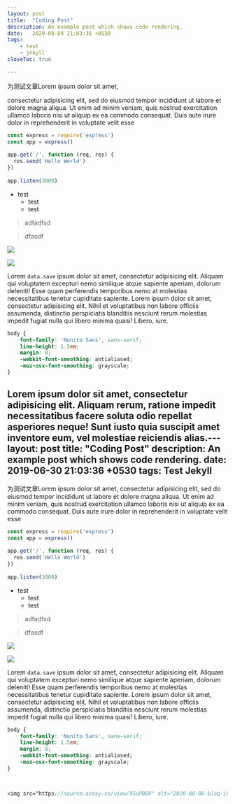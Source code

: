 ```yaml
---
layout: post
title:  "Coding Post"
description: An example post which shows code rendering.
date:   2020-08-04 21:03:36 +0530
tags:
    - test
    - jekyll
closeToc: true

---
```

为测试文章Lorem ipsum dolor sit amet, 

consectetur adipisicing elit, sed do eiusmod tempor incididunt ut labore et dolore magna aliqua. Ut enim ad minim veniam, quis nostrud exercitation ullamco laboris nisi ut aliquip ex ea commodo consequat. Duis aute irure dolor in reprehenderit in voluptate velit esse
<!-- more -->

```javascript
const express = require('express')
const app = express()
 
app.get('/', function (req, res) {
  res.send('Hello World')
})
 
app.listen(3000)
```

- test
    - test
    - test

> adfadfsd

> dfasdf

![](https://source.acexy.cn/view/XSuPBGR)


![](https://source.acexy.cn/view/XSvPiyc)

Lorem `data.save` ipsum dolor sit amet, consectetur adipisicing elit. Aliquam qui voluptatem excepturi nemo similique atque sapiente aperiam, dolorum deleniti! Esse quam perferendis temporibus nemo at molestias necessitatibus tenetur cupiditate sapiente. Lorem ipsum dolor sit amet, consectetur adipisicing elit. Nihil et voluptatibus non labore officiis assumenda, distinctio perspiciatis blanditiis nesciunt rerum molestias impedit fugiat nulla qui libero minima quasi! Libero, iure.

```scss
body {
    font-family: 'Nunito Sans', sans-serif;
    line-height: 1.5em;
    margin: 0;
    -webkit-font-smoothing: antialiased;
    -moz-osx-font-smoothing: grayscale;
}
```
Lorem ipsum dolor sit amet, consectetur adipisicing elit. Aliquam rerum, ratione impedit necessitatibus facere soluta odio repellat asperiores neque! Sunt iusto quia suscipit amet inventore eum, vel molestiae reiciendis alias.---
layout: post
title:  "Coding Post"
description: An example post which shows code rendering.
date:   2019-06-30 21:03:36 +0530
tags: Test Jekyll
---
为测试文章Lorem ipsum dolor sit amet, consectetur adipisicing elit, sed do eiusmod tempor incididunt ut labore et dolore magna aliqua. Ut enim ad minim veniam, quis nostrud exercitation ullamco laboris nisi ut aliquip ex ea commodo consequat. Duis aute irure dolor in reprehenderit in voluptate velit esse

```javascript
const express = require('express')
const app = express()
 
app.get('/', function (req, res) {
  res.send('Hello World')
})
 
app.listen(3000)
```

- test
    - test
    - test

> adfadfsd

> dfasdf


![](https://source.acexy.cn/view/XV0I0El)

![](https://source.acexy.cn/view/XSuPBGR)

Lorem `data.save` ipsum dolor sit amet, consectetur adipisicing elit. Aliquam qui voluptatem excepturi nemo similique atque sapiente aperiam, dolorum deleniti! Esse quam perferendis temporibus nemo at molestias necessitatibus tenetur cupiditate sapiente. Lorem ipsum dolor sit amet, consectetur adipisicing elit. Nihil et voluptatibus non labore officiis assumenda, distinctio perspiciatis blanditiis nesciunt rerum molestias impedit fugiat nulla qui libero minima quasi! Libero, iure.

```scss
body {
    font-family: 'Nunito Sans', sans-serif;
    line-height: 1.5em;
    margin: 0;
    -webkit-font-smoothing: antialiased;
    -moz-osx-font-smoothing: grayscale;
}



<img src="https://source.acexy.cn/view/XSuPBGR" alt="2020-08-06-blog-init-01-jpg" border="0">
